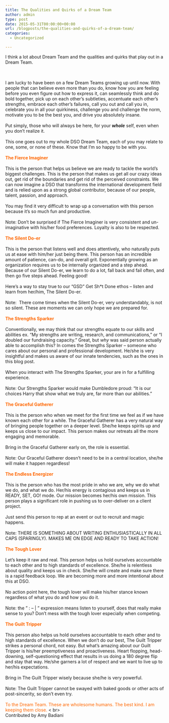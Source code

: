 ```yaml
---
title: The Qualities and Quirks of a Dream Team
author: admin
type: post
date: 2015-05-31T00:00:00+00:00
url: /blogposts/the-qualities-and-quirks-of-a-dream-team/
categories:
  - Uncategorized

---
```

<div class="paragraph" style="text-align:left;">
  <!--[if gte mso 9]>        <![endif]-->
  
  <!--[if gte mso 9]>     Normal   0               false   false   false      EN-US   JA   X-NONE                                                                                             <![endif]-->
  
  <!--[if gte mso 9]>                                                                                                                                                                                                                                                                                                                                                                                                                                <![endif]-->
  
  <!--[if gte mso 10]>   /* Style Definitions */ table.MsoNormalTable 	{mso-style-name:"Table Normal"; 	mso-tstyle-rowband-size:0; 	mso-tstyle-colband-size:0; 	mso-style-noshow:yes; 	mso-style-priority:99; 	mso-style-parent:""; 	mso-padding-alt:0in 5.4pt 0in 5.4pt; 	mso-para-margin-top:0in; 	mso-para-margin-right:0in; 	mso-para-margin-bottom:10.0pt; 	mso-para-margin-left:0in; 	line-height:115%; 	mso-pagination:widow-orphan; 	font-size:11.0pt; 	font-family:Calibri; 	mso-ascii-font-family:Calibri; 	mso-ascii-theme-font:minor-latin; 	mso-hansi-font-family:Calibri; 	mso-hansi-theme-font:minor-latin;}  <![endif]--> I think a lot about Dream Team and the qualities and quirks that play out in a Dream Team.
  
  <br /><span></span><br /><span></span> I am lucky to have been on a few Dream Teams growing up until now. With people that can believe even more than you do, know how you are feeling before you even figure out how to express it, can seamlessly think and do bold together, pick up on each other’s subtleties, accentuate each other’s strengths, embrace each other’s failures, call you out and call you in, celebrate you in all your quirkiness, challenge you and challenge the norm, motivate you to be the best you, and drive you absolutely insane. <br /><span></span><br /><span></span> Put simply, those who will always be here, for your <em><strong>whole</strong></em> self, even when you don’t realize it. <br /><span></span><br /><span></span> This one goes out to my whole DSO Dream Team, each of you may relate to one, some, or none of these. Know that I’m so happy to be with you. <br /><span></span><br /><span></span> <strong><font color="#ff6600">The Fierce Imaginer </font></strong><br /><span></span><br /><span></span> This is the person that helps us believe we are ready to tackle the world’s biggest challenges. This is the person that makes us get all our crazy ideas out, get rid of the boundaries and get rid of the perceived constraints. We can now imagine a DSO that transforms the international development field and is relied upon as a strong global contributor, because of our people, talent, passion, and approach.  <br /><span></span><br /><span></span> You may find it very difficult to wrap up a conversation with this person because it’s so much fun and productive. <br /><span></span><br /><span></span> Note: Don’t be surprised if The Fierce Imaginer is very consistent and un-imaginative with his/her food preferences. Loyalty is also to be respected. <br /><span></span><br /><span></span> <strong><font color="#ff6600">The Silent Do-er</font></strong><br /><span></span><br /><span></span> This is the person that listens well and does attentively, who naturally puts us at ease with him/her just being there. This person has an incredible amount of patience, can-do, and overall grit. Exponentially growing as an organization requires us to be internally organized and a step ahead. Because of our Silent Do-er, we learn to do a lot, fall back and fail often, and then go five steps ahead. Feeling good!<br /><span></span><br /><span></span> Here’s a way to stay true to our “GSD” Get Sh*t Done ethos – listen and learn from her/him, The Silent Do-er.<br /><span></span><br /><span></span> Note:  There come times when the Silent Do-er, very understandably, is not so silent. These are moments we can only hope we are prepared for. <br /><span></span><br /><span></span> <strong><font color="#ff6600">The Strengths Sparker</font></strong><br /><span></span><br /><span></span> Conventionally, we may think that our strengths equate to our skills and abilities ex. “My strengths are writing, research, and communications,” or “I doubled our fundraising capacity.” Great, but <em>why </em>was said person actually able to accomplish this? In comes the Strengths Sparker – someone who cares about our personal and professional development. He/she is very insightful and makes us aware of our innate tendencies, such as the ones in this blog post. <br /><span></span><br /><span></span> When you interact with The Strengths Sparker, your are in for a fulfilling experience.<br /><span></span><br /><span></span> Note: Our Strengths Sparker would make Dumbledore proud: “It is our choices Harry that show what we truly are, far more than our abilities.” <br /><span></span><br /><span></span> <strong><font color="#ff6600">The Graceful Gatherer</font></strong><br /><span></span><br /><span></span> This is the person who when we meet for the first time we feel as if we have known each other for a while. The Graceful Gatherer has a very natural way of bringing people together on a deeper level. She/he keeps spirits up and keeps us close to our impact. This person makes our retreats all the more engaging and memorable.<br /><span></span><br /><span></span> Bring in the Graceful Gatherer early on, the role is essential. <br /><span></span><br /><span></span> Note: Our Graceful Gatherer doesn’t need to be in a central location, she/he will make it happen regardless! <br /><span></span><br /><span></span> <strong><font color="#ff6600">The Endless Energizer</font></strong><br /><span></span><br /><span></span> This is the person who has the most pride in who we are, why we do what we do, and what we do. Her/his energy is contagious and keeps us in READY, SET, GO! mode. Our mission becomes her/his own mission. This person plays a significant role in pushing us to over-deliver on a client project. <br /><span></span><br /><span></span> Just send this person to rep at an event or out to recruit and magic happens. <br /><span></span><br /><span></span> Note: THERE IS SOMETHING ABOUT WRITING ENTHUSIASTICALLY IN ALL CAPS (SPARINGLY). MAKES ME ON EDGE AND READY TO TAKE ACTION! <br /><span></span><br /><span></span> <strong><font color="#ff6600">The Tough Lover</font></strong><br /><span></span><br /><span></span> Let’s keep it raw and real. This person helps us hold ourselves accountable to each other and to high standards of excellence. She/he is relentless about quality and keeps us in check. She/he will create and make sure there is a rapid feedback loop. We are becoming more and more intentional about this at DSO. <br /><span></span><br /><span></span> No action point here, the tough lover will make his/her stance known regardless of what you do and how you do it.  <br /><span></span><br /><span></span> Note: the &#8221; : &#8211; | &#8221; expression means listen to yourself, does that really make sense to you? Don’t mess with the tough lover especially when competing. <br /><span></span><br /><span></span> <strong><font color="#ff6600">The Guilt Tripper</font></strong><br /><span></span><br /><span></span> This person also helps us hold ourselves accountable to each other and to high standards of excellence. When we don’t do our best, The Guilt Tripper strikes a personal chord, not easy. But what’s amazing about our Guilt Tripper is his/her preemptiveness and proactiveness. Heart flopping, head-downing, self-questioning effect that results in us doing a 180 degree flip and stay that way. He/she garners a lot of respect and we want to live up to her/his expectations.<br /><span></span><br /><span></span> Bring in The Guilt Tripper wisely because she/he is very powerful. <br /><span></span><br /><span></span> Note: The Guilt Tripper cannot be swayed with baked goods or other acts of post-sincerity, so don’t even try. <br /><span></span><br /><span></span> <font color="#ff6600">To the Dream Team. These are wholesome humans. The best kind. I am keeping them close. </font>< br><span></span><br />Contributed by Amy Badiani<br /><span></span>  <br /><span></span><br /><span></span> <span id="selectionBoundary_1433107424519_4122610653284937" class="rangySelectionBoundary" style="line-height: 0; display: none;">﻿</span>
</div>